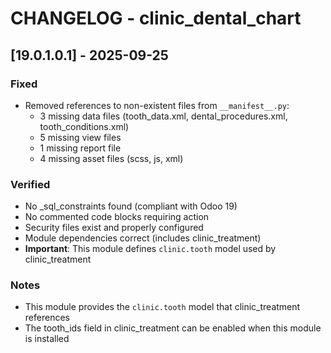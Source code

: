# CHANGELOG - clinic_dental_chart

## [19.0.1.0.1] - 2025-09-25

### Fixed
- Removed references to non-existent files from `__manifest__.py`:
  - 3 missing data files (tooth_data.xml, dental_procedures.xml, tooth_conditions.xml)
  - 5 missing view files
  - 1 missing report file
  - 4 missing asset files (scss, js, xml)

### Verified
- No _sql_constraints found (compliant with Odoo 19)
- No commented code blocks requiring action
- Security files exist and properly configured
- Module dependencies correct (includes clinic_treatment)
- **Important**: This module defines `clinic.tooth` model used by clinic_treatment

### Notes
- This module provides the `clinic.tooth` model that clinic_treatment references
- The tooth_ids field in clinic_treatment can be enabled when this module is installed